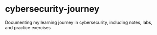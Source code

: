 # cybersecurity-journey
Documenting my learning journey in cybersecurity, including notes, labs, and practice exercises
